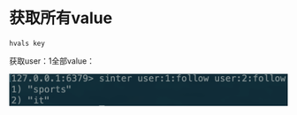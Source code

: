 # 获取所有value

```text
hvals key
```

获取user：1全部value：

![](../../.gitbook/assets/image%20%2867%29.png)

